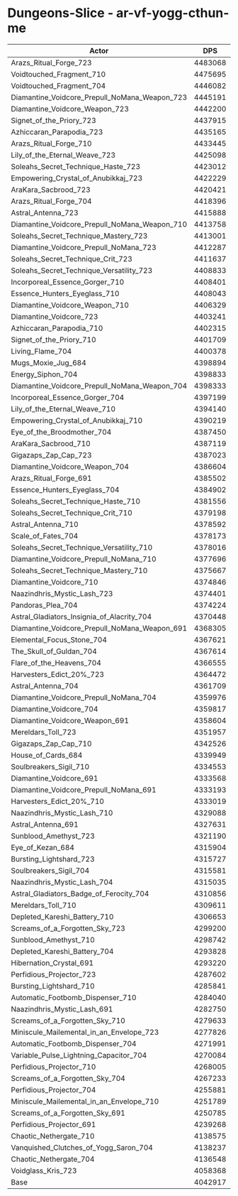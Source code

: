 # Dungeons-Slice - ar-vf-yogg-cthun-me
| Actor | DPS | Increase |
|---|:---:|:---:|
|Arazs_Ritual_Forge_723|4483068|10.89%|
|Voidtouched_Fragment_710|4475695|10.70%|
|Voidtouched_Fragment_704|4446082|9.97%|
|Diamantine_Voidcore_Prepull_NoMana_Weapon_723|4445191|9.95%|
|Diamantine_Voidcore_Weapon_723|4442200|9.88%|
|Signet_of_the_Priory_723|4437915|9.77%|
|Azhiccaran_Parapodia_723|4435165|9.70%|
|Arazs_Ritual_Forge_710|4433445|9.66%|
|Lily_of_the_Eternal_Weave_723|4425098|9.45%|
|Soleahs_Secret_Technique_Haste_723|4423012|9.40%|
|Empowering_Crystal_of_Anubikkaj_723|4422229|9.38%|
|AraKara_Sacbrood_723|4420421|9.34%|
|Arazs_Ritual_Forge_704|4418396|9.29%|
|Astral_Antenna_723|4415888|9.23%|
|Diamantine_Voidcore_Prepull_NoMana_Weapon_710|4413758|9.17%|
|Soleahs_Secret_Technique_Mastery_723|4413001|9.15%|
|Diamantine_Voidcore_Prepull_NoMana_723|4412287|9.14%|
|Soleahs_Secret_Technique_Crit_723|4411637|9.12%|
|Soleahs_Secret_Technique_Versatility_723|4408833|9.05%|
|Incorporeal_Essence_Gorger_710|4408401|9.04%|
|Essence_Hunters_Eyeglass_710|4408043|9.03%|
|Diamantine_Voidcore_Weapon_710|4406329|8.99%|
|Diamantine_Voidcore_723|4403241|8.91%|
|Azhiccaran_Parapodia_710|4402315|8.89%|
|Signet_of_the_Priory_710|4401709|8.87%|
|Living_Flame_704|4400378|8.84%|
|Mugs_Moxie_Jug_684|4398894|8.80%|
|Energy_Siphon_704|4398833|8.80%|
|Diamantine_Voidcore_Prepull_NoMana_Weapon_704|4398333|8.79%|
|Incorporeal_Essence_Gorger_704|4397199|8.76%|
|Lily_of_the_Eternal_Weave_710|4394140|8.69%|
|Empowering_Crystal_of_Anubikkaj_710|4390219|8.59%|
|Eye_of_the_Broodmother_704|4387450|8.52%|
|AraKara_Sacbrood_710|4387119|8.51%|
|Gigazaps_Zap_Cap_723|4387023|8.51%|
|Diamantine_Voidcore_Weapon_704|4386604|8.50%|
|Arazs_Ritual_Forge_691|4385502|8.47%|
|Essence_Hunters_Eyeglass_704|4384902|8.46%|
|Soleahs_Secret_Technique_Haste_710|4381556|8.38%|
|Soleahs_Secret_Technique_Crit_710|4379198|8.32%|
|Astral_Antenna_710|4378592|8.30%|
|Scale_of_Fates_704|4378173|8.29%|
|Soleahs_Secret_Technique_Versatility_710|4378016|8.29%|
|Diamantine_Voidcore_Prepull_NoMana_710|4377696|8.28%|
|Soleahs_Secret_Technique_Mastery_710|4375667|8.23%|
|Diamantine_Voidcore_710|4374846|8.21%|
|Naazindhris_Mystic_Lash_723|4374401|8.20%|
|Pandoras_Plea_704|4374224|8.19%|
|Astral_Gladiators_Insignia_of_Alacrity_704|4370448|8.10%|
|Diamantine_Voidcore_Prepull_NoMana_Weapon_691|4368305|8.05%|
|Elemental_Focus_Stone_704|4367621|8.03%|
|The_Skull_of_Guldan_704|4367614|8.03%|
|Flare_of_the_Heavens_704|4366555|8.01%|
|Harvesters_Edict_20%_723|4364472|7.95%|
|Astral_Antenna_704|4361709|7.89%|
|Diamantine_Voidcore_Prepull_NoMana_704|4359976|7.84%|
|Diamantine_Voidcore_704|4359817|7.84%|
|Diamantine_Voidcore_Weapon_691|4358604|7.81%|
|Mereldars_Toll_723|4351957|7.64%|
|Gigazaps_Zap_Cap_710|4342526|7.41%|
|House_of_Cards_684|4339949|7.35%|
|Soulbreakers_Sigil_710|4334553|7.21%|
|Diamantine_Voidcore_691|4333568|7.19%|
|Diamantine_Voidcore_Prepull_NoMana_691|4333193|7.18%|
|Harvesters_Edict_20%_710|4333019|7.18%|
|Naazindhris_Mystic_Lash_710|4329088|7.08%|
|Astral_Antenna_691|4327631|7.04%|
|Sunblood_Amethyst_723|4321190|6.88%|
|Eye_of_Kezan_684|4315904|6.75%|
|Bursting_Lightshard_723|4315727|6.75%|
|Soulbreakers_Sigil_704|4315581|6.74%|
|Naazindhris_Mystic_Lash_704|4315035|6.73%|
|Astral_Gladiators_Badge_of_Ferocity_704|4310856|6.63%|
|Mereldars_Toll_710|4309611|6.60%|
|Depleted_Kareshi_Battery_710|4306653|6.52%|
|Screams_of_a_Forgotten_Sky_723|4299200|6.34%|
|Sunblood_Amethyst_710|4298742|6.33%|
|Depleted_Kareshi_Battery_704|4293828|6.21%|
|Hibernation_Crystal_691|4293220|6.19%|
|Perfidious_Projector_723|4287602|6.05%|
|Bursting_Lightshard_710|4285841|6.01%|
|Automatic_Footbomb_Dispenser_710|4284040|5.96%|
|Naazindhris_Mystic_Lash_691|4282750|5.93%|
|Screams_of_a_Forgotten_Sky_710|4279633|5.86%|
|Miniscule_Mailemental_in_an_Envelope_723|4277826|5.81%|
|Automatic_Footbomb_Dispenser_704|4271991|5.67%|
|Variable_Pulse_Lightning_Capacitor_704|4270084|5.62%|
|Perfidious_Projector_710|4268005|5.57%|
|Screams_of_a_Forgotten_Sky_704|4267233|5.55%|
|Perfidious_Projector_704|4255881|5.27%|
|Miniscule_Mailemental_in_an_Envelope_710|4251789|5.17%|
|Screams_of_a_Forgotten_Sky_691|4250785|5.14%|
|Perfidious_Projector_691|4239268|4.86%|
|Chaotic_Nethergate_710|4138575|2.37%|
|Vanquished_Clutches_of_Yogg_Saron_704|4138237|2.36%|
|Chaotic_Nethergate_704|4136548|2.32%|
|Voidglass_Kris_723|4058368|0.38%|
|Base|4042917|0.00%|
